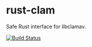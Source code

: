 # rust-clam

Safe Rust interface for libclamav.

[![Build Status](https://travis-ci.org/iceberg-defender/rust-clam.svg?branch=master)](https://travis-ci.org/iceberg-defender/rust-clam)
